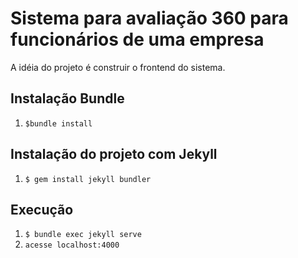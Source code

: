 # Sistema para avaliação 360 para funcionários de uma empresa

A idéia do projeto é construir o frontend do sistema.

## Instalação Bundle
1. `$bundle install` 

## Instalação do projeto com Jekyll
1. `$ gem install jekyll bundler` 

## Execução
1. `$ bundle exec jekyll serve`
2. `acesse localhost:4000`
